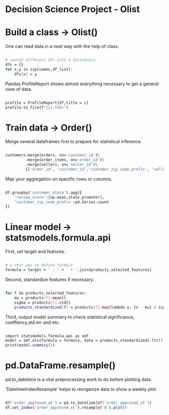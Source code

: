 # Decision Science Project - Olist

# Build a class -> Olist()

One can read data in a neat way with the help of class.

``` bash

# concat different dfs into a dictionary
dfs = {}
for x,y in zip(names,df_list):
    dfs[x] = y

```

Pandas ProfileReport shows almost everything necessary to get a general view of data.

``` bash

profile = ProfileReport(df,title = i)
profile.to_file(f"{i}.html")

```

# Train data -> Order()

Merge several dataframes first to prepare for statistical inference.

``` bash

customers.merge(orders, on='customer_id')\
         .merge(order_items, on='order_id')\
         .merge(sellers, on='seller_id')\
         [['order_id', 'customer_id','customer_zip_code_prefix', 'seller_id', 'seller_zip_code_prefix']]

```

Map your aggregation on specific rows or columns.

``` bash

df.groupby('customer_state').agg({
    'review_score':[np.mean,state_promoter],
    'customer_zip_code_prefix':pd.Series.count
})

```

# Linear model -> statsmodels.formula.api

First, set target and features.

``` bash

# a neat way to define formula
formula = target + ' ~ ' + ' + '.join(products_selected_features)

```

Second, standardize features if necessary.

``` bash

for f in products_selected_features:
    mu = products[f].mean()
    sigma = products[f].std()
    products_standardized[f] = products[f].map(lambda x: (x - mu) / sigma)

```

Third, output model summary to check statistical significance, coeffiency,std err and etc.

``` bash

import statsmodels.formula.api as smf
model = smf.ols(formula = formula, data = products_standardized).fit()
print(model.summary())

```

# pd.DataFrame.resample()

pd.to_datetime is a vital preprocessing work to do before plotting data.

'DatetimeIndexResample' helps to reorganize data to show a weekly plot.

``` bash

df['order_approved_at'] = pd.to_datetime(df['order_approved_at'])
df.set_index('order_approved_at').resample('W').plot()

```
